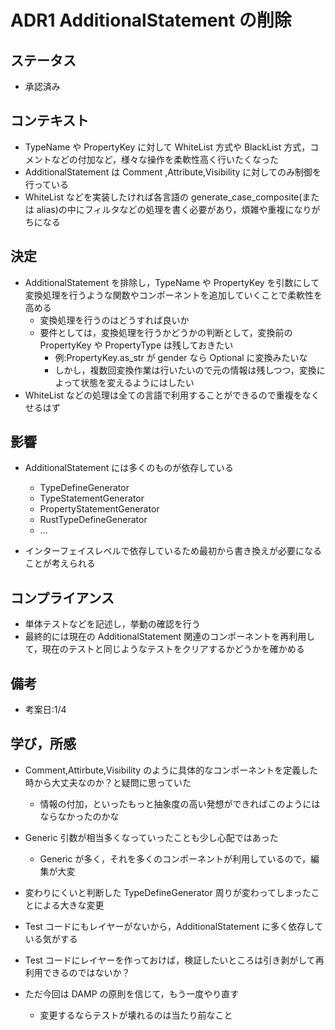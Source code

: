# ADR1 AdditionalStatement の削除

## ステータス

- 承認済み

## コンテキスト

- TypeName や PropertyKey に対して WhiteList 方式や BlackList 方式，コメントなどの付加など，様々な操作を柔軟性高く行いたくなった
- AdditionalStatement は Comment ,Attribute,Visibility に対してのみ制御を行っている
- WhiteList などを実装したければ各言語の generate_case_composite(または alias)の中にフィルタなどの処理を書く必要があり，煩雑や重複になりがちになる

## 決定

- AdditionalStatement を排除し，TypeName や PropertyKey を引数にして変換処理を行うような関数やコンポーネントを追加していくことで柔軟性を高める
  - 変換処理を行うのはどうすれば良いか
  - 要件としては，変換処理を行うかどうかの判断として，変換前の PropertyKey や PropertyType は残しておきたい
    - 例:PropertyKey.as_str が gender なら Optional に変換みたいな
    - しかし，複数回変換作業は行いたいので元の情報は残しつつ，変換によって状態を変えるようにはしたい
- WhiteList などの処理は全ての言語で利用することができるので重複をなくせるはず

## 影響

- AdditionalStatement には多くのものが依存している

  - TypeDefineGenerator
  - TypeStatementGenerator
  - PropertyStatementGenerator
  - RustTypeDefineGenerator
  - ...

- インターフェイスレベルで依存しているため最初から書き換えが必要になることが考えられる

## コンプライアンス

- 単体テストなどを記述し，挙動の確認を行う
- 最終的には現在の AdditionalStatement 関連のコンポーネントを再利用して，現在のテストと同じようなテストをクリアするかどうかを確かめる

## 備考

- 考案日:1/4

## 学び，所感

- Comment,Attirbute,Visibility のように具体的なコンポーネントを定義した時から大丈夫なのか？と疑問に思っていた
  - 情報の付加，といったもっと抽象度の高い発想ができればこのようにはならなかったのかな
- Generic 引数が相当多くなっていったことも少し心配ではあった
  - Generic が多く，それを多くのコンポーネントが利用しているので，編集が大変
- 変わりにくいと判断した TypeDefineGenerator 周りが変わってしまったことによる大きな変更
- Test コードにもレイヤーがないから，AdditionalStatement に多く依存している気がする
- Test コードにレイヤーを作っておけば，検証したいところは引き剥がして再利用できるのではないか？

- ただ今回は DAMP の原則を信じて，もう一度やり直す
  - 変更するならテストが壊れるのは当たり前なこと
